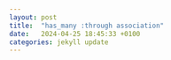 ```yaml
---
layout: post
title:  "has_many :through association"
date:   2024-04-25 18:45:33 +0100
categories: jekyll update
---
```


